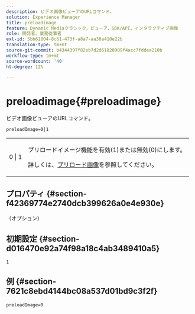 ```yaml
---
description: ビデオ画像ビューアのURLコマンド。
solution: Experience Manager
title: preloadimage
feature: Dynamic Mediaクラシック，ビューア，SDK/API，インタラクティブ画像
role: 開発者、業務従事者
exl-id: 5bb61804-8c61-473f-a8a7-aa30a410e22b
translation-type: tm+mt
source-git-commit: b4344397f82eb7d2d61020909f4acc7fddea210b
workflow-type: tm+mt
source-wordcount: '40'
ht-degree: 12%

---
```


# preloadimage{#preloadimage}

ビデオ画像ビューアのURLコマンド。

`preloadImage=0|1`

<table id="table_C616483932C2482CA9794DDD7313FD7C"> 
 <tbody> 
  <tr> 
   <td colname="col1"> <p> <span class="codeph"> 0 | 1</span> </p> </td> 
   <td colname="col2"> <p> プリロードイメージ機能を有効(1)または無効(0)にします。 </p> <p>詳しくは、<a href="../../../c-html5-aem-asset-viewers/c-html5-aem-interactive-images/c-html5-aem-interactive-image-preload-image.md#concept-d9528ead78ca4d1dae7904bf2520b1e3" format="dita" scope="local">プリロード画像</a>を参照してください。 </p> </td> 
  </tr> 
 </tbody> 
</table>

## プロパティ {#section-f42369774e2740dcb399626a0e4e930e}

（オプション）

## 初期設定 {#section-d016470e92a74f98a18c4ab3489410a5}

`1`

## 例 {#section-7621c8ebd4144bc08a537d01bd9c3f2f}

```
preloadImage=0
```
